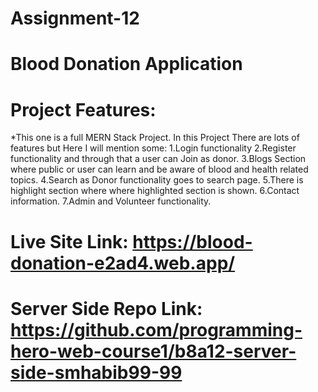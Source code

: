 # Assignment-12
# Blood Donation Application

# Project Features:
 *This one is a full MERN Stack Project. In this Project There are lots of features but Here I will mention some:
 1.Login functionality
 2.Register functionality and through that a user can Join as donor.
 3.Blogs Section where public or user can learn and be aware of blood
 and health related topics.
 4.Search as Donor functionality goes to search page.
 5.There is highlight section where where highlighted section is shown.
 6.Contact information.
 7.Admin and Volunteer functionality.






# Live Site Link: https://blood-donation-e2ad4.web.app/

# Server Side Repo Link: https://github.com/programming-hero-web-course1/b8a12-server-side-smhabib99-99


